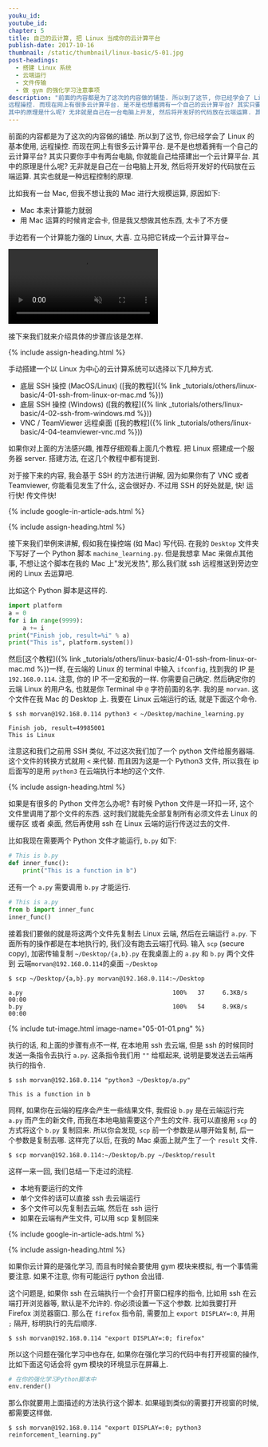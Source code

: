 ```yaml
---
youku_id:
youtube_id:
chapter: 5
title: 自己的云计算, 把 Linux 当成你的云计算平台
publish-date: 2017-10-16
thumbnail: /static/thumbnail/linux-basic/5-01.jpg
post-headings:
  - 搭建 Linux 系统
  - 云端运行
  - 文件传输
  - 做 gym 的强化学习注意事项
description: "前面的内容都是为了这次的内容做的铺垫. 所以到了这节, 你已经学会了 Linux 的基本使用,
远程操控. 而现在网上有很多云计算平台. 是不是也想着拥有一个自己的云计算平台? 其实只要你手中有两台电脑, 你就能自己给搭建出一个云计算平台.
其中的原理是什么呢? 无非就是自己在一台电脑上开发, 然后将开发好的代码放在云端运算. 其实也就是一种远程控制的原理."
---
```


前面的内容都是为了这次的内容做的铺垫. 所以到了这节, 你已经学会了 Linux 的基本使用,
远程操控. 而现在网上有很多云计算平台. 是不是也想着拥有一个自己的云计算平台? 其实只要你手中有两台电脑, 你就能自己给搭建出一个云计算平台.
其中的原理是什么呢? 无非就是自己在一台电脑上开发, 然后将开发好的代码放在云端运算. 其实也就是一种远程控制的原理.

比如我有一台 Mac, 但我不想让我的 Mac 进行大规模运算, 原因如下:
* Mac 本来计算能力就弱
* 用 Mac 运算的时候肯定会卡, 但是我又想做其他东西, 太卡了不方便

手边若有一个计算能力强的 Linux, 大喜. 立马把它转成一个云计算平台~

<video class="tut-content-video" controls loop autoplay muted>
  <source src="/static/results/linux-basic/04-01-01.mp4" type="video/mp4">
  Your browser does not support HTML5 video.
</video>

接下来我们就来介绍具体的步骤应该是怎样.






{% include assign-heading.html %}

手动搭建一个以 Linux 为中心的云计算系统可以选择以下几种方式.

* 底层 SSH 操控 (MacOS/Linux) ([我的教程]({% link _tutorials/others/linux-basic/4-01-ssh-from-linux-or-mac.md %}))
* 底层 SSH 操控 (Windows) ([我的教程]({% link _tutorials/others/linux-basic/4-02-ssh-from-windows.md %}))
* VNC / TeamViewer 远程桌面 ([我的教程]({% link _tutorials/others/linux-basic/4-04-teamviewer-vnc.md %}))

如果你对上面的方法感兴趣, 推荐仔细观看上面几个教程. 把 Linux 搭建成一个服务器 server. 搭建方法, 在这几个教程中都有提到.

对于接下来的内容, 我会基于 SSH 的方法进行讲解, 因为如果你有了 VNC 或者 Teamviewer, 你能看见发生了什么, 这会很好办.
不过用 SSH 的好处就是, 快! 运行快! 传文件快!







{% include google-in-article-ads.html %}

{% include assign-heading.html %}

接下来我们举例来讲解, 假如我在操控端 (如 Mac) 写代码. 在我的 `Desktop` 文件夹下写好了一个 Python 脚本 `machine_learning.py`.
但是我想拿 Mac 来做点其他事, 不想让这个脚本在我的 Mac 上"发光发热", 那么我们就 ssh 远程推送到旁边空闲的 Linux 去运算吧.

比如这个 Python 脚本是这样的.

```python
import platform
a = 0
for i in range(9999):
    a += i
print("Finish job, result=%i" % a)
print("This is", platform.system())
```

然后[这个教程]({% link _tutorials/others/linux-basic/4-01-ssh-from-linux-or-mac.md %})一样,
在云端的 Linux 的 terminal 中输入 `ifconfig`, 找到我的 IP 是 `192.168.0.114`. 注意, 你的 IP 不一定和我的一样.
你需要自己确定. 然后确定你的云端 Linux 的用户名, 也就是你 Terminal 中 `@` 字符前面的名字. 我的是 `morvan`.
这个文件在我 Mac 的 Desktop 上. 我要在 Linux 云端运行的话, 就是下面这个命令.

```shell
$ ssh morvan@192.168.0.114 python3 < ~/Desktop/machine_learning.py

Finish job, result=49985001
This is Linux
```

注意这和我们之前用 SSH 类似, 不过这次我们加了一个 python 文件给服务器端. 这个文件的转换方式就用 `<` 来代替.
而且因为这是一个 Python3 文件, 所以我在 ip 后面写的是用 `python3` 在云端执行本地的这个文件.






{% include assign-heading.html %}

如果是有很多的 Python 文件怎么办呢? 有时候 Python 文件是一环扣一环, 这个文件里调用了那个文件的东西.
这时我们就能先全部复制所有必须文件去 Linux 的缓存区 或者 桌面, 然后再使用 ssh 在 Linux 云端的运行传送过去的文件.

比如我现在需要两个 Python 文件才能运行, `b.py` 如下:

```python
# This is b.py
def inner_func():
    print("This is a function in b")
```

还有一个 `a.py` 需要调用 `b.py` 才能运行.

```python
# This is a.py
from b import inner_func
inner_func()
```

接着我们要做的就是将这两个文件先复制去 Linux 云端, 然后在云端运行 `a.py`. 下面所有的操作都是在本地执行的, 我们没有跑去云端打代码.
输入 `scp` (secure copy), 加密传输复制 `~/Desktop/{a,b}.py` 在我桌面上的 `a.py` 和 `b.py` 两个文件到 云端`morvan@192.168.0.114`的桌面
`~/Desktop`

```shell
$ scp ~/Desktop/{a,b}.py morvan@192.168.0.114:~/Desktop

a.py                                          100%   37     6.3KB/s   00:00
b.py                                          100%   54     8.9KB/s   00:00
```

{% include tut-image.html image-name="05-01-01.png" %}

执行的话, 和上面的步骤有点不一样, 在本地用 ssh 去云端, 但是 ssh 的时候同时发送一条指令去执行 `a.py`.
这条指令我们用 `""` 给框起来, 说明是要发送去云端再执行的指令.

```shell
$ ssh morvan@192.168.0.114 "python3 ~/Desktop/a.py"

This is a function in b
```

同样, 如果你在云端的程序会产生一些结果文件, 我假设 `b.py` 是在云端运行完 `a.py` 而产生的新文件, 而我在本地电脑需要这个产生的文件.
我可以直接用 `scp` 的方式将这个 `b.py` 复制回来. 所以你会发现, `scp` 前一个参数是从哪开始复制, 后一个参数是复制去哪.
这样完了以后, 在我的 Mac 桌面上就产生了一个 `result` 文件.

```shell
$ scp morvan@192.168.0.114:~/Desktop/b.py ~/Desktop/result
```


这样一来一回, 我们总结一下走过的流程.

* 本地有要运行的文件
* 单个文件的话可以直接 ssh 去云端运行
* 多个文件可以先复制去云端, 然后在 ssh 运行
* 如果在云端有产生文件, 可以用 scp 复制回来






{% include google-in-article-ads.html %}

{% include assign-heading.html %}

如果你云计算的是强化学习, 而且有时候会要使用 gym 模块来模拟, 有一个事情需要注意.
如果不注意, 你有可能运行 python 会出错.

这个问题是, 如果你 ssh 在云端执行一个会打开窗口程序的指令, 比如用 ssh 在云端打开浏览器等,
默认是不允许的. 你必须设置一下这个参数. 比如我要打开 Firefox 浏览器窗口.
那么在 `firefox` 指令前, 需要加上 `export DISPLAY=:0`, 并用 `;` 隔开, 标明执行的先后顺序.

```shell
$ ssh morvan@192.168.0.114 "export DISPLAY=:0; firefox"
```

所以这个问题在强化学习中也存在, 如果你在强化学习的代码中有打开视窗的操作, 比如下面这句话会将 gym 模块的环境显示在屏幕上.


```python
# 在你的强化学习Python脚本中
env.render()
```

那么你就要用上面描述的方法执行这个脚本. 如果碰到类似的需要打开视窗的时候, 都需要这样做.

```shell
$ ssh morvan@192.168.0.114 "export DISPLAY=:0; python3 reinforcement_learning.py"
```